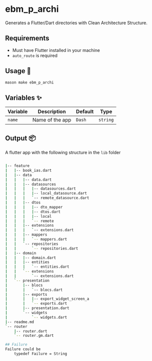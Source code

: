 # ebm_p_archi

Generates a Flutter/Dart directories with Clean Architecture Structure.

## Requirements

- Must have Flutter installed in your machine
- `auto_route`  is required

## Usage 🚀

```sh
mason make ebm_p_archi
```

## Variables ✨

| Variable        | Description                | Default                                        | Type     |
| --------------- | -------------------------- | ---------                                      | -------- |
| `name`          | Name of the app            | `Dash`                                    | `string` |

## Output 📦

A flutter app with the following structure in the ```lib``` folder

```sh

|-- feature
|   |-- book_ias.dart
|   |-- data
|   |   |-- data.dart
|   |   |-- datasources
|   |   |   |-- datasources.dart      
|   |   |   |-- local_datasource.dart 
|   |   |   `-- remote_datasource.dart
|   |   |-- dtos
|   |   |   |-- dto_mapper
|   |   |   |-- dtos.dart
|   |   |   |-- local
|   |   |   `-- remote
|   |   |-- extensions
|   |   |   `-- extensions.dart  
|   |   |-- mappers
|   |   |   `-- mappers.dart     
|   |   `-- repositories
|   |       `-- repositories.dart
|   |-- domain
|   |   |-- domain.dart
|   |   |-- entities
|   |   |   `-- entities.dart    
|   |   `-- extensions
|   |       `-- extensions.dart
|   `-- presentation
|       |-- blocs
|       |   `-- blocs.dart
|       |-- exports
|       |   |-- export_widget_screen_a
|       |   `-- exports.dart
|       |-- presentation.dart
|       `-- widgets
|           `-- widgets.dart
|-- readme.md
`-- router
    |-- router.dart
    `-- router.gm.dart

## Failure
Failure could be 
    typedef Failure = String
